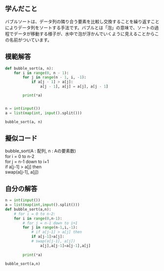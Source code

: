 

## 学んだこと
バブルソートは、データ列の隣り合う要素を比較し交換することを繰り返すことによりデータ列をソートする手法です。バブルとは「泡」の意味で、ソートの過程でデータが移動する様子が、水中で泡が浮かんでいくように見えることからこの名前がついています。


## 模範解答
```python
def bubble_sort(a, n):
    for i in range(0, n - 1):
        for j in range(n - 1, i, -1):
            if a[j - 1] > a[j]:
                a[j - 1], a[j] = a[j], a[j - 1]

        print(*a)


n = int(input())
a = list(map(int, input().split()))

bubble_sort(a, n)
```

## 擬似コード
bubble_sort(A : 配列, n : Aの要素数)  
    for i = 0 to n-2  
        for j = n-1 down to i+1  
            if a[j-1] > a[j] then  
                swap(a[j-1], a[j])

## 自分の解答
```python
n = int(input())
a = list(map(int,input().split()))
def bubble_sort(a,n):
    # for i = 0 to n-2:
    for i in range(0,n-1):
        # for j = n-1 down to i+1
        for j in range(n-1,i,-1):
            # if a[j-1] > a[j] then
            if a[j-1]>a[j]:
            # swap(a[j-1], a[j])
                a[j],a[j-1]=a[j-1],a[j]
           
        print(*a)
    
bubble_sort(a,n)
```

